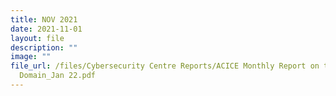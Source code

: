 ```yaml
---
title: NOV 2021
date: 2021-11-01
layout: file
description: ""
image: ""
file_url: /files/Cybersecurity Centre Reports/ACICE Monthly Report on the Cyber
  Domain_Jan 22.pdf
---
```


